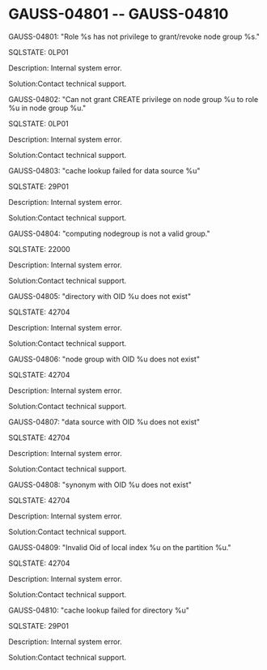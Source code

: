 # GAUSS-04801 -- GAUSS-04810<a name="EN-US_TOPIC_0302072622"></a>

GAUSS-04801: "Role %s has not privilege to grant/revoke node group %s."

SQLSTATE: 0LP01

Description: Internal system error.

Solution:Contact technical support.

GAUSS-04802: "Can not grant CREATE privilege on node group %u to role %u in node group %u."

SQLSTATE: 0LP01

Description: Internal system error.

Solution:Contact technical support.

GAUSS-04803: "cache lookup failed for data source %u"

SQLSTATE: 29P01

Description: Internal system error.

Solution:Contact technical support.

GAUSS-04804: "computing nodegroup is not a valid group."

SQLSTATE: 22000

Description: Internal system error.

Solution:Contact technical support.

GAUSS-04805: "directory with OID %u does not exist"

SQLSTATE: 42704

Description: Internal system error.

Solution:Contact technical support.

GAUSS-04806: "node group with OID %u does not exist"

SQLSTATE: 42704

Description: Internal system error.

Solution:Contact technical support.

GAUSS-04807: "data source with OID %u does not exist"

SQLSTATE: 42704

Description: Internal system error.

Solution:Contact technical support.

GAUSS-04808: "synonym with OID %u does not exist"

SQLSTATE: 42704

Description: Internal system error.

Solution:Contact technical support.

GAUSS-04809: "Invalid Oid of local index %u on the partition %u."

SQLSTATE: 42704

Description: Internal system error.

Solution:Contact technical support.

GAUSS-04810: "cache lookup failed for directory %u"

SQLSTATE: 29P01

Description: Internal system error.

Solution:Contact technical support.


